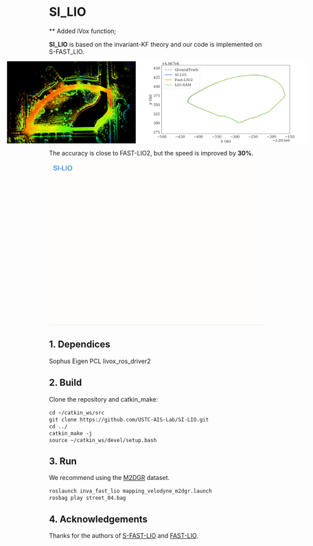 # SI_LIO
** Added iVox function;

**SI_LIO** is based on the invariant-KF theory and our code is implemented on S-FAST_LIO.
<p align="center" style="display: flex; justify-content: center;">
    <img src="./img/street_04.png" alt="drawing" width="300"/>
    <img src="./img/street_04_com.png" alt="drawing" width="400"/>
</p>

The accuracy is close to FAST-LIO2, but the speed is improved by **30%**.
<p align='center'>
    <img src="./img/compare.gif" alt="drawing" width="600"/>
</p>

## 1. Dependices
Sophus
Eigen
PCL
livox_ros_driver2

## 2. Build
Clone the repository and catkin_make:

```
cd ~/catkin_ws/src
git clone https://github.com/USTC-AIS-Lab/SI-LIO.git
cd ../
catkin_make -j
source ~/catkin_ws/devel/setup.bash
```

## 3. Run
We recommend using the [M2DGR](https://github.com/SJTU-ViSYS/M2DGR) dataset.
```
roslaunch inva_fast_lio mapping_velodyne_m2dgr.launch
rosbag play street_04.bag
```

## 4. Acknowledgements
Thanks for the authors of [S-FAST-LIO](https://github.com/zlwang7/S-FAST_LIO.git) and [FAST-LIO](https://github.com/hku-mars/FAST_LIO).


